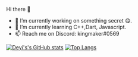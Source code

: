  Hi there 👋


- 🔭 I’m currently working on something secret :yum:.
- 🌱 I’m currently learning C++,Dart, Javascript.
- 📫 Reach me on Discord: kingmaker#0569


[![Deyi's's GitHub stats](https://github-readme-stats.1zhangdey.app/api?username=1zhangdey&show_icons=true&theme=dark )](https://github.com/1zhangdey/github-readme-stats)
[![Top Langs](https://github-readme-stats.1zhangdey.app/api/top-langs/?username=1zhangdey&show_icons=true&theme=dark)](https://github.com/1zhangdey/github-readme-stats)
